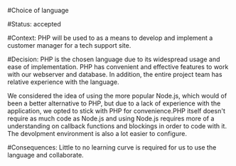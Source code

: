 #Choice of language

#Status: accepted

#Context:
PHP will be used to as a means to develop and implement a customer manager for a tech support site.

#Decision:
PHP is the chosen language due to its widespread usage and ease of implementation. PHP has convenient
and effective features to work with our webserver and database. In addition, the entire project team
has relative experience with the language.

We considered the idea of using the more popular Node.js, which would of been a better alternative
to PHP, but due to a lack of experience with the application, we opted to stick with PHP for
convenience.PHP itself doesn't require as much code as Node.js and using Node.js requires more
of a understanding on callback functions and blockings in order to code with it. The devolpment
environment is also a lot easier to configure.

#Consequences:
Little to no learning curve is required for us to use the language and collaborate.